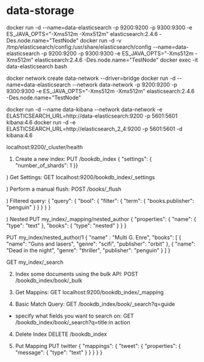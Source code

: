 # data-storage

docker run -d --name=data-elasticsearch -p 9200:9200 -p 9300:9300 -e ES_JAVA_OPTS="-Xms512m -Xmx512m" elasticsearch:2.4.6 -Des.node.name="TestNode"
docker run -d -v /tmp/elasticsearch/config:/usr/share/elasticsearch/config --name=data-elasticsearch -p 9200:9200 -p 9300:9300 -e ES_JAVA_OPTS="-Xms512m -Xmx512m" elasticsearch:2.4.6 -Des.node.name="TestNode"
docker exec -it data-elasticsearch bash

docker network create data-network --driver=bridge
docker run -d --name=data-elasticsearch --network data-network -p 9200:9200 -p 9300:9300 -e ES_JAVA_OPTS="-Xms512m -Xmx512m" elasticsearch:2.4.6 -Des.node.name="TestNode"

docker run -d --name data-kibana --network data-network -e ELASTICSEARCH_URL=http://data-elasticsearch:9200 -p 5601:5601 kibana:4.6
docker run -d -e ELASTICSEARCH_URL=http://elasticsearch_2_4:9200 -p 5601:5601 -d kibana:4.6

localhost:9200/_cluster/health

1) Create a new index:
PUT /bookdb_index
{ "settings": { "number_of_shards": 1 }}

) Get Settings:
GET localhost:9200/bookdb_index/_settings

) Perform a manual flush:
POST /books/_flush

) Filtered query:
{
  "query": {
    "bool": {
      "filter": {
        "term": {
          "books.publisher": "penguin"
        }
      }
    }
  }
}

) Nested
PUT my_index/_mapping/nested_author
{
  "properties": {
    "name": {
      "type": "text"
    },
    "books": {
      "type": "nested"
    }
  }
}

PUT my_index/nested_author/1
{
  "name" : "Multi G. Enre",
  "books": [
    {
      "name": "Guns and lasers",
      "genre": "scifi",
      "publisher": "orbit"
    },
    {
      "name": "Dead in the night",
      "genre": "thriller",
      "publisher": "penguin"
    }
  ]
}

GET my_index/_search



2) Index some documents using the bulk API:
POST /bookdb_index/book/_bulk

3) Get Mappins:
GET localhost:9200/bookdb_index/_mapping

3) Basic Match Query:
GET /bookdb_index/book/_search?q=guide

- specify what fields you want to search on:
GET /bookdb_index/book/_search?q=title:in action

4) Delete Index
DELETE /bookdb_index

5) Put Mapping
PUT twitter
{
  "mappings": {
    "tweet": {
      "properties": {
        "message": {
          "type": "text"
        }
      }
    }
  }
}